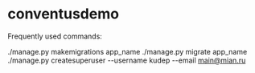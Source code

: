# conventusdemo

Frequently used commands:

./manage.py makemigrations app_name
./manage.py migrate app_name
./manage.py createsuperuser --username kudep --email main@mian.ru